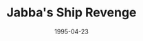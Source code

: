 ---
mission_id: revenge
editorsChoice:
title: "Jabba's Ship Revenge"
authors: 
    - "Richard Gold"
date: 1995-04-23
filename: "revenge.zip"
description: "During an attempt to bring Jabba the Hutt to justice, Jan, all your gear, and the Nava Card from your ship were captured. Now it's up to you to get your gear back, find the Nava Card and Rescue Jan. Be prepared for anything. Jabba is aware of your abilities and will be expecting a rescue attempt. Our intelligence sources report that Jabba may have acquired advanced Imperial weapons technology, in return for smuggling supplies to the Empire's secret research and development facilities, under the direct command of General Mohc. Extreme caution is advised."
cover:
levelReplaced:	JABSHIP
difficulty: no
bm:	no
fme: no
wax: no
three_do: no
voc: no
gmd: no
vue: no
lfd: no
base: "Modified Level" 
editors: "DFUSE"

---